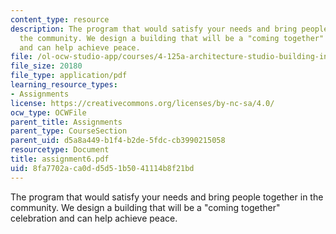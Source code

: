 ```yaml
---
content_type: resource
description: The program that would satisfy your needs and bring people together in
  the community. We design a building that will be a "coming together" celebration
  and can help achieve peace.
file: /ol-ocw-studio-app/courses/4-125a-architecture-studio-building-in-landscapes-fall-2005/8fa7702aca0dd5d51b5041114b8f21bd_assignment6.pdf
file_size: 20180
file_type: application/pdf
learning_resource_types:
- Assignments
license: https://creativecommons.org/licenses/by-nc-sa/4.0/
ocw_type: OCWFile
parent_title: Assignments
parent_type: CourseSection
parent_uid: d5a8a449-b1f4-b2de-5fdc-cb3990215058
resourcetype: Document
title: assignment6.pdf
uid: 8fa7702a-ca0d-d5d5-1b50-41114b8f21bd
---
```

The program that would satisfy your needs and bring people together in the community. We design a building that will be a "coming together" celebration and can help achieve peace.